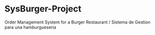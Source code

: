 # SysBurger-Project

Order Management System for a Burger Restaurant / Sistema de Gestion para una hamburgueseria 
